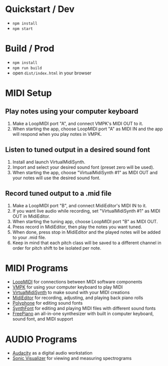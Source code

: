 # Quickstart / Dev

- `npm install`
- `npm start`

# Build / Prod

- `npm install`
- `npm run build`
- open `dist/index.html` in your browser

# MIDI Setup

## Play notes using your computer keyboard

1. Make a LoopMIDI port "A", and connect VMPK's MIDI OUT to it.
2. When starting the app, choose LoopMIDI port "A" as MIDI IN and the app will respond when you play notes in VMPK.

## Listen to tuned output in a desired sound font

1. Install and launch VirtualMidiSynth.
2. Import and select your desired sound font (preset zero will be used).
3. When starting the app, choose "VirtualMidiSynth #1" as MIDI OUT and your notes will use the desired sound font.

## Record tuned output to a .mid file

1. Make a LoopMIDI port "B", and connect MidiEditor's MIDI IN to it.
2. If you want live audio while recording, set "VirtualMidiSynth #1" as MIDI OUT in MidiEditor.
3. When starting the tuning app, choose LoopMIDI port "B" as MIDI OUT.
4. Press record in MidiEditor, then play the notes you want tuned.
5. When done, press stop in MidiEditor and the played notes will be added to your .mid file.
6. Keep in mind that each pitch class will be saved to a different channel in order for pitch shift to be isolated per note.

# MIDI Programs

- [LoopMIDI](http://www.tobias-erichsen.de/software/loopmidi.html) for connections between MIDI software components
- [VMPK](https://vmpk.sourceforge.io/) for using your computer keyboard to play MIDI
- [VirtualMidiSynth](https://coolsoft.altervista.org/en/virtualmidisynth) to make sound with your MIDI creations
- [MidiEditor](https://www.midieditor.org/) for recording, adjusting, and playing back piano rolls
- [Polyphone](https://www.polyphone-soundfonts.com/) for editing sound fonts
- [SynthFont](http://www.synthfont.com/index.html) for editing and playing MIDI files with different sound fonts
- [FreePiano](https://freepiano.tiwb.com/en/) an all-in-one synthesizer with built in computer keyboard, sound font, and MIDI support

# AUDIO Programs

- [Audacity](https://www.audacityteam.org/) as a digital audio workstation
- [Sonic Visualizer](https://www.sonicvisualiser.org/) for viewing and measuring spectrograms